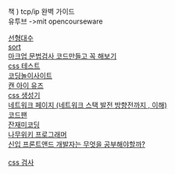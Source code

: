 책 ) tcp/ip 완벽 가이드 <br>
유투브 ->mit opencourseware <br>

<a href="https://www.youtube.com/watch?v=ZK3O402wf1c">선형대수<br>
<a href="https://www.youtube.com/watch?v=FNeL18KsWPc">sort<br>
<a href="https://validator.w3.org/">마크업 문법검사 코드만들고 꼭 해보기<br>
<a href="https://css3test.com/">css 테스트<br>
<a href="https://carrotcarrot.blog.me/40205955584?Redirect=Log&from=postView">코딩놀이사이트<br>
<a href="https://caniuse.com/#feat=picture">캔 아이 유즈<br>
<a href="http://www.colorzilla.com/gradient-editor/">css 생성기<br>
<a href="https://d2.naver.com/helloworld/47667">네트워크 페이지 (네트워크 스택 발전 방향전까지 , 이해)<br>
<a href="https://codepen.io/pen/?&editable=true">코드팬 <br>
<a href="http://www.fun-coding.org/daveblog.html">잔재미코딩 <br>
<a href="https://namu.wiki/w/%ED%94%84%EB%A1%9C%EA%B7%B8%EB%9E%98%EB%A8%B8">나무위키 프로그래머 <br>
<a href="https://jbee.io/essay/for_junior_frontend_developer/">신입 프론트앤드 개발자는 무엇을 공부해야할까? <br>
<a href="https://github.com/yjs03057/33-js-concepts"><br>
<a href="https://jigsaw.w3.org/css-validator/"> css 검사 <br>


